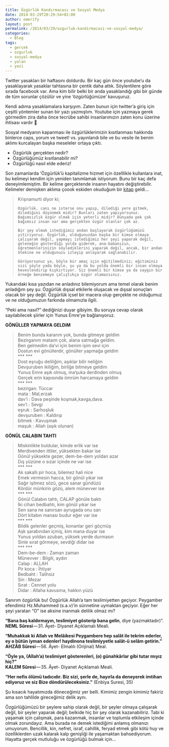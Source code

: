 ```yaml
---
title: Özgürlük Kandırmacası ve Sosyal Medya
date: 2014-03-29T20:29:54+02:00
author: omerify
layout: post
permalink: /2014/03/29/ozgurluk-kandirmacasi-ve-sosyal-medya/
categories:
  - Blog
tags:
  - gercek
  - ozgurluk
  - sosyal-medya
  - yalan
  - yazi
---
```


Twitter yasakları bir haftasını doldurdu. Bir kaç gün önce youtube’u da yasaklayarak yasaklar tahtasına bir çentik daha attık. Söylentilere göre sırada facebook var. Ama kim bilir belki bir anda yasaklandığı gibi bir günde de tüm sorunlar çözülür ve yine ‘özgürlüğümüze’ kavuşuruz.

Kendi adıma yasaklamalara karşıyım. Zaten bunun için twitter’a giriş için çeşitli yöntemler sunan bir yazı yazmıştım. Youtube için yazmaya gerek görmedim zira daha önce tecrübe sahibi insanlarımızın zaten konu üzerine ihtisası vardır&nbsp;🙂

Sosyal medyanın kapanması ile özgürlüklerimizin kısıtlanması hakkında binlerce caps, yorum ve tweet! vs. yayınlandı bile ve bu vesile ile benim aklımı kurcalayan başka meseleler ortaya çıktı.

  * Özgürlük gerçekten nedir?
  * Özgürlüğümüz kısıtlanabilir mi?
  * Özgürlüğü nasıl elde ederiz!

Son zamanlarda ‘Özgürlük’ü kapitalizme hizmet için özelllikle kullanlara inat, bu kelimeyi kendim için yeniden tanımlamak istiyorum. Bunu bir kaç defa deneyimlemiştim. Bir kelime gerçektende insanın hayatını değiştirebilir. Kelimeler demişken aklıma çoook eskiden okuduğum bir <a href="http://www.kitapyurdu.com/kitap/default.asp?id=43013" target="_blank" rel="noopener">kitap</a> geldi…

<blockquote>
  <p>
    Krişnamurti diyor ki;

    Özgürlük, canı ne isterse onu yapıp, dilediği yere gitmek, dilediğini düşünmek midir? Bunları zaten yapıyorsunuz. Bağımsızlık özgür olmak için yeterli midir? Dünyada pek çok bağımsız insan var ama gerçekten özgür olanlar çok az.

    Bir şey olmak istediğimiz andan başlayarak özgürlüğümüzü yitiriyoruz. Özgürlük, olduğunuzdan başka bir kimse olmaya çalışarak değil, yapmayı istediğimiz her şeyi yaparak değil, geleneğin gösterdiği yolda giderek, ana-babanızın, öğretmenlerinizin söylediklerini yaparak değil, ancak, bir andan ötekine ne olduğunuzu izleyip anlayarak sağlanabilir.

    Görüyorsunuz ya, böyle bir amaç için eğitilmediniz; eğitiminiz sizi şöyle yada böyle, şu ya da bu yolda önemli bir insan olmaya heveslendirip kışkırtıyor. Siz önemli bir kimse ya da saygın bir örneğe benzemeye çalıştıkça özgür olamazsınız.
  </p>
</blockquote>

Yukarıdaki kısa yazıdan ne anladınız bilemiyorum ama temel olarak benim anladığım şey şu: Özgürlük dışsal etkilerle oluşacak ve dışsal sonuçları olacak bir şey değil. Özgürlük içsel bir macera olup gerçekte ne olduğumuz ve ne olduğumuzun farkında olmamızla ilgili.

“Peki ama nasıl?” dediğinizi duyar gibiyim. Bu soruya cevap olarak sayılabilecek şiirler için Yunus Emre’ye bağlanıyoruz.

**GÖNÜLLER YAPMAYA GELDiM**

<blockquote>
  <p>
    Benim bunda kararım yok, bunda gitmeye geldim<br />Bezirganım mataım çok, alana satmağa geldim.<br />Ben gelmedim da’vi için benim işim sevi için<br />Dostun evi gönüllerdir, gönüller yapmağa geldim<br />*** ***<br />Dost eşruğu deliliğim, aşıklar bilir neliğim<br />Devşuruben ikiliğim, birliğe bitmeye geldim<br />Yunus Emre aşık olmuş, ma’şuka derdinden olmuş<br />Gerçek erin kapısında ömrüm harcamaya geldim<br />*** ***<br />bezirgan: Tüccar<br />mata&nbsp;: Mal,erzak<br />dav’i&nbsp;: Dava peşinde koşmak,kavga,dava.<br />sev’i&nbsp;: Sevgi<br />eşruk&nbsp;: Sarhoşluk<br />devşuruben&nbsp;: Kaldırıp<br />bitmek&nbsp;: Kavuşmak<br />maşuk&nbsp;: Allah (aşık olunan)
  </p>
</blockquote>

**GÖNÜL CALABIN TAHTI**

<blockquote>
  <p>
    Miskinlikte buldular, kimde erlik var ise<br />Merdivenden ittiler, yüksekten bakar ise<br />Gönül yüksekte gezer, dem-be-dem yoldan azar<br />Dış yüzüne o sızar içinde ne var ise<br />*** ***<br />Ak sakallı pir hoca, bilemez hali nice<br />Emek vermesin hacca, bir gönül yıkar ise<br />Sağır işitmez sözü, gece sanar gündüzü<br />Kördür münkirin gözü, alem münevver ise<br />*** ***<br />Gönül Calabın tahtı, CALAP gönüle baktı<br />İki cihan bedbahtı, kim gönül yıkar ise<br />Sen sana ne sanırsan ayrugada onu san<br />Dört kitabın manası budur eğer var ise<br />*** ***<br />Bildik gelenler geçmiş, konanlar geri göçmüş<br />Aşk şarabından içmiş, kim mana duyar ise<br />Yunus yoldan azuban, yüksek yerde durmasın<br />Sinle sırat görmeye, sevdiği didar ise<br />*** ***<br />Dem-be-dem&nbsp;: Zaman zaman<br />Münevver&nbsp;: Bilgili, aydın<br />Calap&nbsp;: ALLAH<br />Pir koca&nbsp;: İhtiyar<br />Bedbaht&nbsp;: Talihsiz<br />Sin&nbsp;: Mezar<br />Sırat&nbsp;: Cennet yolu<br />Didar&nbsp;: Allaha kavusma, hakkın yüzü
  </p>
</blockquote>

Sanırım özgürlük bu! Özgürlük Allah’a tam teslimiyetten geçiyor. Peygamber efendimiz Hz.Muhammed (s.a.v)’in sünnetine uymaktan geçiyor. Eğer her şeyi yaratan “O” ise aksine inanmak delilik olmaz mı?

**“Bana baş kaldırmayın, teslimiyet gösterip bana gelin**, diye (yazmaktadır)”. **NEML** **Sûresi** — 31. Âyet- Diyanet Açıklamalı Meali.

**“Muhakkak ki Allah ve Melâikesi Peygambere hep salât ile tekrim ederler, ey o bütün iyman edenler! haydinona teslimiyyetle salât-ü selâm getirin.”**  
**AHZÂB Sûresi** — 56. Âyet- Elmalılı (Orijinal) Meal.

**“Öyle ya, (Allah’a) teslimiyet gösterenleri, (o) günahkârlar gibi tutar mıyız hiç?”**  
**KALEM Sûresi** — 35. Âyet- Diyanet Açıklamalı Meali.

**“Her nefis ölümü tadıcıdır. Biz sizi, şerle de, hayırla da deneyerek imtihan ediyoruz ve siz Bize döndürüleceksiniz.”** (Enbiya Suresi, 35)

Şu kısacık hayatımızda döneceğimiz yer belli. Kimimiz zengin kimimiz fakiriz ama son tahlilde gireceğimiz delik aynı.

Özgürlüğümüzü bir şeylere sahip olarak değil, bir şeyler olmaya çalışarak değil, bir şeyler yaparak değil; belkide hiç bir şey olarak kazanabiliriz. Tabi ki yaşamak için çalışmak, para kazanmak, insanlar ve toplumla etkileşim içinde olmak zorundayız. Ama burada ne demek istediğimi anlamış olmanızı umuyorum. Bencillik, kin, nefret, israf, cahillik, feryad etmek gibi kötü huy ve özelliklerden uzak kalarak kalp genişliği ile yaşamaktan bahsediyorum. Hayatta gerçek mutluluğu ve özgürlüğü bulmak için…
